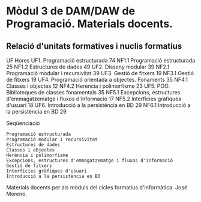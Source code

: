 # Mòdul 3 de DAM/DAW de Programació. Materials docents.
## Relació d'unitats formatives i nuclis formatius
UF 	Hores
UF1. Programació estructurada 	74
NF1.1 Programació estructurada 	25
NF1.2 Estructures de dades 	49
UF2. Disseny modular 	39
NF2.1 Programació modular i recursivitat 	39
UF3. Gestió de fitxers 	19
NF3.1 Gestió de fitxers 	19
UF4. Programació orientada a objectes. Fonaments 	35
NF4.1 Classes i objectes 	12
NF4.2 Herència i polimorfisme 	23
UF5. POO. Biblioteques de classes fonamentals 	35
NF5.1 Excepcions, estructures d'emmagatzematge i fluxos d'informació 	17
NF5.2 Interfícies gràfiques d'usuari 	18
UF6. Introducció a la persistència en BD 	29
NF6.1 Introducció a la persistència en BD 	29

Seqüenciació

    Programació estructurada
    Programació modular i recursivitat
    Estructures de dades
    Classes i objectes
    Herència i polimorfisme
    Excepcions, estructures d'emmagatzematge i fluxos d'informació
    Gestió de fitxers
    Interfícies gràfiques d'usuari
    Introducció a la persistència en BD

Materials docents per als mòduls del cicles formatius d'Informàtica. José Moreno.
